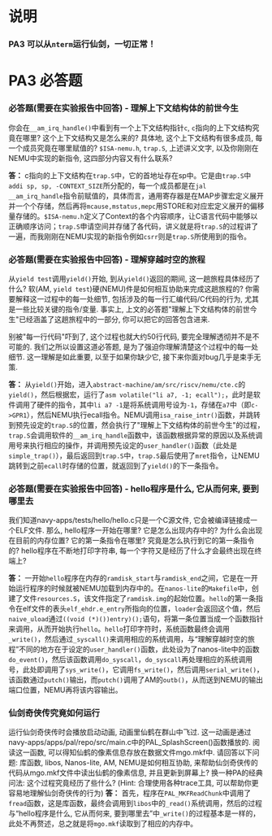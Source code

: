 # 说明
### **PA3 可以从`nterm`运行仙剑，一切正常！**

# PA3 必答题
###  必答题(需要在实验报告中回答) - 理解上下文结构体的前世今生
你会在`__am_irq_handle()`中看到有一个上下文结构指针`c`, `c`指向的上下文结构究竟在哪里? 这个上下文结构又是怎么来的? 具体地, 这个上下文结构有很多成员, 每一个成员究竟在哪里赋值的? `$ISA-nemu.h`, `trap.S`, 上述讲义文字, 以及你刚刚在NEMU中实现的新指令, 这四部分内容又有什么联系?

**答：** c指向的上下文结构在`trap.S`中，它的首地址存在sp中。它是由`trap.S`中`addi sp, sp, -CONTEXT_SIZE`所分配的，每一个成员都是在`jal __am_irq_handle`指令前赋值的，具体而言，通用寄存器是在MAP步骤宏定义展开并一个个存储，然后再将`mcause,mstatus,mepc`用STORE和对应宏定义展开的偏移量存储的。`$ISA-nemu.h`定义了Context的各个内容顺序，让C语言代码中能够以正确顺序访问；`trap.S`申请空间并存储了各代码，讲义就是将`trap.S`的过程讲了一遍，而我刚刚在NEMU实现的新指令例如`csrr`则是`trap.S`所使用到的指令。

### 必答题(需要在实验报告中回答) - 理解穿越时空的旅程

从`yield test`调用`yield()`开始, 到从`yield()`返回的期间, 这一趟旅程具体经历了什么? 软(AM, `yield test`)硬(NEMU)件是如何相互协助来完成这趟旅程的? 你需要解释这一过程中的每一处细节, 包括涉及的每一行汇编代码/C代码的行为, 尤其是一些比较关键的指令/变量. 事实上, 上文的必答题"理解上下文结构体的前世今生"已经涵盖了这趟旅程中的一部分, 你可以把它的回答包含进来.

别被"每一行代码"吓到了, 这个过程也就大约50行代码, 要完全理解透彻并不是不可能的. 我们之所以设置这道必答题, 是为了强迫你理解清楚这个过程中的每一处细节. 这一理解是如此重要, 以至于如果你缺少它, 接下来你面对bug几乎是束手无策.

**答：** 从`yield()`开始，进入`abstract-machine/am/src/riscv/nemu/cte.c`的`yield()`，然后根据宏，运行了`asm volatile("li a7, -1; ecall");`，此时是软件调用了硬件的指令，其中`li a7 -1`是将系统调用号设为`-1`，存储在`a7`中（即`c->GPR1`），然后NEMU执行ecall指令。NEMU调用`isa_raise_intr()`函数，并跳转到预先设定的`trap.S`的位置，然会执行了"理解上下文结构体的前世今生"的过程，`trap.S`会调用软件的`__am_irq_handle`函数中，该函数根据异常的原因以及系统调用号来执行相应的操作，并调用预先设定的`user_handler()`函数（此处是`simple_trap()`），最后返回到`trap.S`中，`trap.S`最后使用了`mret`指令，让NEMU跳转到之前`ecall`时存储的位置，就返回到了`yield()`的下一条指令。

### 必答题(需要在实验报告中回答) - hello程序是什么, 它从而何来, 要到哪里去
我们知道navy-apps/tests/hello/hello.c只是一个C源文件, 它会被编译链接成一个ELF文件. 那么, hello程序一开始在哪里? 它是怎么出现内存中的? 为什么会出现在目前的内存位置? 它的第一条指令在哪里? 究竟是怎么执行到它的第一条指令的? hello程序在不断地打印字符串, 每一个字符又是经历了什么才会最终出现在终端上?

**答：** 一开始`hello`程序在内存的`ramdisk_start`与`ramdisk_end`之间，它是在一开始运行程序的时候就被NEMU加载到内存中的。在`nanos-lite`的`Makefile`中，创建了文件`resources.S`，该文件指定了`ramdisk.img`的起始位置。`hello`的第一条指令在elf文件的表头`elf_ehdr.e_entry`所指向的位置，`loader`会返回这个值，然后`naive_uload`通过`((void (*)())entry)();`语句，将第一条位置当成一个函数指针来调用，从而开始执行`hello`。`hello`打印字符时，系统函数最终会调用`_write()`，然后通过`_syscall()`来调用相应的系统调用，与“理解穿越时空的旅程”不同的地方在于设定的`user_handler()`函数，此处设为了nanos-lite中的函数`do_event()`，然后该函数调用`do_syscall`，`do_syscall`再处理相应的系统调用号，此处即调用了`sys_write()`，它调用`fs_write()`，然后调用`serial_write()`，该函数通过`putch()`输出，而`putch()`调用了AM的`outb()`，从而送到NEMU的输出端口位置，NEMU再将该内容输出。

### 仙剑奇侠传究竟如何运行 
运行仙剑奇侠传时会播放启动动画, 动画里仙鹤在群山中飞过. 这一动画是通过navy-apps/apps/pal/repo/src/main.c中的PAL_SplashScreen()函数播放的. 阅读这一函数, 可以得知仙鹤的像素信息存放在数据文件mgo.mkf中. 请回答以下问题: 库函数, libos, Nanos-lite, AM, NEMU是如何相互协助, 来帮助仙剑奇侠传的代码从mgo.mkf文件中读出仙鹤的像素信息, 并且更新到屏幕上? 换一种PA的经典问法: 这个过程究竟经历了些什么? (Hint: 合理使用各种trace工具, 可以帮助你更容易地理解仙剑奇侠传的行为)
**答：** 首先，程序在`PAL_MKFReadChunk`中调用了`fread`函数，这是库函数，最终会调用到`libos`中的`_read()`系统调用，然后的过程与“hello程序是什么, 它从而何来, 要到哪里去”中`_write()`的过程基本是一样的，此处不再赘述，总之就是将`mgo.mkf`读取到了相应的内存中。
